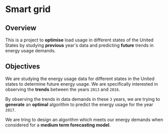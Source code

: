 # Smart grid
## Overview

This is a project to **optimise** load usage in different states of the United States by studying **previous** year's data and predicting **future** trends in energy usage demands.

## Objectives
We are studying the energy usage data for different states in the United states to determine future energy usage.
We are specifically interested in observing the **trends** between the years `2013` and `2016`.

By observing the trends in data demands in these `3` years, we are trying to **generate** an **optimal** algorithm to predict the energy usage for the year `2017`.

We are tring to design an algorithm which meets our energy demands when considered for a **medium term forecasting model**.